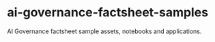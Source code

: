 # ai-governance-factsheet-samples
AI Governance factsheet sample assets, notebooks and applications.
